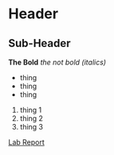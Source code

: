 
# Header

## Sub-Header

**The Bold**
*the not bold (italics)*

* thing
* thing
* thing
1. thing 1
2. thing 2
3. thing 3

[Lab Report](https://almondhalo.github.io/cse15l-lab-reports/lab-report-1-week-2.html)
